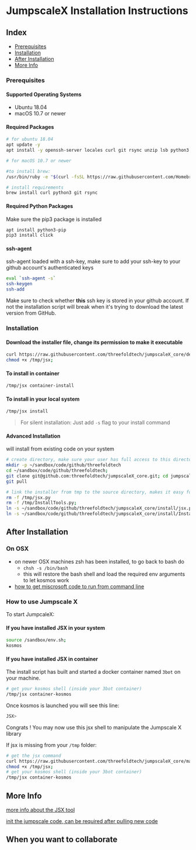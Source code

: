 # JumpscaleX Installation Instructions

## Index

- [Prerequisites](#prerequisites)
- [Installation](#installation)
- [After Installation](#after-installation)
- [More Info](#more-info)

### Prerequisites

#### Supported Operating Systems

- Ubuntu 18.04
- macOS 10.7 or newer

#### Required Packages

```bash
# for ubuntu 18.04
apt update -y
apt install -y openssh-server locales curl git rsync unzip lsb python3
```

```bash
# for macOS 10.7 or newer

#to install brew:
/usr/bin/ruby -e "$(curl -fsSL https://raw.githubusercontent.com/Homebrew/install/master/install)"

# install requirements
brew install curl python3 git rsync
```

#### Required Python Packages

Make sure the pip3 package is installed
```bash
apt install python3-pip
pip3 install click
```

#### ssh-agent

ssh-agent loaded with a ssh-key, make sure to add your ssh-key to your github account's authenticated keys

```bash
eval `ssh-agent -s`
ssh-keygen
ssh-add
```
Make sure to check whether **this** ssh key is stored in your github account. If not the installation script will break when it's trying to download the latest version from GitHub.

### Installation

#### Download the installer file, change its permission to make it executable

```bash
curl https://raw.githubusercontent.com/threefoldtech/jumpscaleX_core/development/install/jsx.py?$RANDOM > /tmp/jsx;
chmod +x /tmp/jsx;
```

#### To install in container

```bash
/tmp/jsx container-install
```

#### To install in your local system

```bash
/tmp/jsx install
```

> For silent installation: Just add `-s` flag to your install command

#### Advanced Installation

will install from existing code on your system

```bash
# create directory, make sure your user has full access to this director (can be a manual step)
mkdir -p ~/sandbox/code/github/threefoldtech
cd ~/sandbox/code/github/threefoldtech;
git clone git@github.com:threefoldtech/jumpscaleX_core.git; cd jumpscaleX_core;
git pull

# link the installer from tmp to the source directory, makes it easy for the rest of this tutorial
rm -f /tmp/jsx.py
rm -f /tmp/InstallTools.py;
ln -s ~/sandbox/code/github/threefoldtech/jumpscaleX_core/install/jsx.py /tmp/jsx;
ln -s ~/sandbox/code/github/threefoldtech/jumpscaleX_core/install/InstallTools.py /tmp/InstallTools.py
```

## After Installation

### On OSX

- on newer OSX machines zsh has been installed, to go back to bash do
    - ```chsh -s /bin/bash```
    - this will restore the bash shell and load the required env arguments to let kosmos work
- [how to get miscrosoft code to run from command line](https://stackoverflow.com/questions/29971053/how-to-open-visual-studio-code-from-the-command-line-on-osx)


### How to use Jumpscale X

To start JumpcaleX:

#### If you have installed JSX in your system

```bash
source /sandbox/env.sh;
kosmos
```

#### If you have installed JSX in container

The install script has built and started a docker container named `3bot` on your machine.

```bash
# get your kosmos shell (inside your 3bot container)
/tmp/jsx container-kosmos
```

Once kosmos is launched you will see this line:

```bash
JSX>
```

Congrats ! You may now use this jsx shell to manipulate the Jumpscale X library

If jsx is missing from your `/tmp` folder:

```bash
# get the jsx command
curl https://raw.githubusercontent.com/threefoldtech/jumpscaleX_core/master/install/jsx.py?$RANDOM > /tmp/jsx ; \
chmod +x /tmp/jsx;
# get your kosmos shell (inside your 3bot container)
/tmp/jsx container-kosmos
```

## More Info

[more info about the JSX tool](jsx.md)

[init the jumpscale code, can be required after pulling new code](generation.md)

## When you want to collaborate

